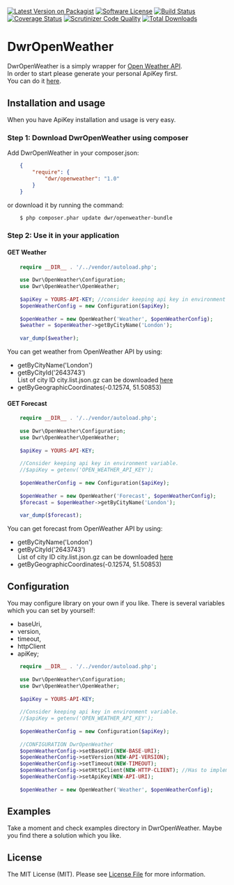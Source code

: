 # 

[![Latest Version on Packagist][ico-version]][link-packagist]
[![Software License][ico-license]](LICENSE.md)
[![Build Status](https://travis-ci.org/dariuszwrzesien/DwrOpenWeather.svg?branch=master)](https://travis-ci.org/dariuszwrzesien/DwrOpenWeather)
[![Coverage Status](https://coveralls.io/repos/github/dariuszwrzesien/DwrOpenWeather/badge.svg?branch=master)](https://coveralls.io/github/dariuszwrzesien/DwrOpenWeather?branch=master)
[![Scrutinizer Code Quality](https://scrutinizer-ci.com/g/dariuszwrzesien/DwrOpenWeather/badges/quality-score.png?b=master)](https://scrutinizer-ci.com/g/dariuszwrzesien/DwrOpenWeather/?branch=master)
[![Total Downloads][ico-downloads]][link-downloads]

# DwrOpenWeather

DwrOpenWeather is a simply wrapper for [Open Weather API](https://openweathermap.org/).  
In order to start please generate your personal ApiKey first.  
You can do it [here](http://openweathermap.org/appid).  
 
## Installation and usage

When you have ApiKey installation and usage is very easy.

### Step 1: Download DwrOpenWeather using composer

Add DwrOpenWeather in your composer.json:

```json
    {
        "require": {
            "dwr/openweather": "1.0"
        }
    }
```
or download it by running the command:

```bash
    $ php composer.phar update dwr/openweather-bundle
```

### Step 2: Use it in your application

#### GET Weather

```php
    require __DIR__ . '/../vendor/autoload.php';
    
    use Dwr\OpenWeather\Configuration;
    use Dwr\OpenWeather\OpenWeather;
    
    $apiKey = YOURS-API-KEY; //consider keeping api key in environment variable: getenv('OPEN_WEATHER_API_KEY'); 
    $openWeatherConfig = new Configuration($apiKey);
    
    $openWeather = new OpenWeather('Weather', $openWeatherConfig);
    $weather = $openWeather->getByCityName('London');
    
    var_dump($weather);
```

You can get weather from OpenWeather API by using:
* getByCityName('London')
* getByCityId('2643743')  
  List of city ID city.list.json.gz can be downloaded [here](http://bulk.openweathermap.org/sample/)
* getByGeographicCoordinates(-0.12574, 51.50853)

#### GET Forecast

```php
    require __DIR__ . '/../vendor/autoload.php';
    
    use Dwr\OpenWeather\Configuration;
    use Dwr\OpenWeather\OpenWeather;
    
    $apiKey = YOURS-API-KEY; 
   
    //Consider keeping api key in environment variable.
    //$apiKey = getenv('OPEN_WEATHER_API_KEY');
    
    $openWeatherConfig = new Configuration($apiKey);
    
    $openWeather = new OpenWeather('Forecast', $openWeatherConfig);
    $forecast = $openWeather->getByCityName('London');
    
    var_dump($forecast);
```
You can get forecast from OpenWeather API by using:
* getByCityName('London')
* getByCityId('2643743')  
  List of city ID city.list.json.gz can be downloaded [here](http://bulk.openweathermap.org/sample/)
* getByGeographicCoordinates(-0.12574, 51.50853)

## Configuration

You may configure library on your own if you like.
There is several variables which you can set by yourself:
* baseUri, 
* version, 
* timeout, 
* httpClient 
* apiKey;

```php
    require __DIR__ . '/../vendor/autoload.php';
    
    use Dwr\OpenWeather\Configuration;
    use Dwr\OpenWeather\OpenWeather;
    
    $apiKey = YOURS-API-KEY;
    
    //Consider keeping api key in environment variable.
    //$apiKey = getenv('OPEN_WEATHER_API_KEY');
        
    $openWeatherConfig = new Configuration($apiKey);
    
    //CONFIGURATION DwrOpenWeather
    $openWeatherConfig->setBaseUri(NEW-BASE-URI);
    $openWeatherConfig->setVersion(NEW-API-VERSION);
    $openWeatherConfig->setTimeout(NEW-TIMEOUT);
    $openWeatherConfig->setHttpClient(NEW-HTTP-CLIENT); //Has to implement GuzzleHttp\ClientInterface
    $openWeatherConfig->setApiKey(NEW-API-URI);
    
    $openWeather = new OpenWeather('Weather', $openWeatherConfig);
```

## Examples

Take a moment and check examples directory in DwrOpenWeather. Maybe you find there a solution which you like.

## License

The MIT License (MIT). Please see [License File](LICENSE.md) for more information.

[ico-version]: https://img.shields.io/packagist/v//.svg?style=flat-square
[ico-license]: https://img.shields.io/badge/license-MIT-brightgreen.svg?style=flat-square
[ico-travis]: https://img.shields.io/travis///master.svg?style=flat-square
[ico-scrutinizer]: https://img.shields.io/scrutinizer/coverage/g//.svg?style=flat-square
[ico-code-quality]: https://img.shields.io/scrutinizer/g//.svg?style=flat-square
[ico-downloads]: https://img.shields.io/packagist/dt//.svg?style=flat-square

[link-packagist]: https://packagist.org/packages//
[link-travis]: https://travis-ci.org//
[link-scrutinizer]: https://scrutinizer-ci.com/g///code-structure
[link-code-quality]: https://scrutinizer-ci.com/g//
[link-downloads]: https://packagist.org/packages//
[link-author]: https://github.com/
[link-contributors]: ../../contributors
